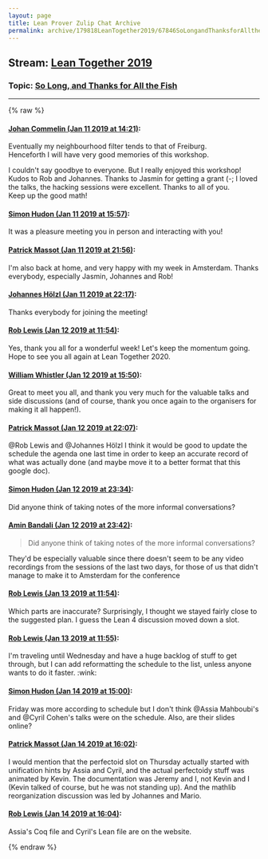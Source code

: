 ```yaml
---
layout: page
title: Lean Prover Zulip Chat Archive 
permalink: archive/179818LeanTogether2019/67846SoLongandThanksforAlltheFish.html
---
```


## Stream: [Lean Together 2019](index.html)
### Topic: [So Long, and Thanks for All the Fish](67846SoLongandThanksforAlltheFish.html)

---


{% raw %}
#### [ Johan Commelin (Jan 11 2019 at 14:21)](https://leanprover.zulipchat.com/#narrow/stream/179818-Lean%20Together%202019/topic/So%20Long%2C%20and%20Thanks%20for%20All%20the%20Fish/near/154916334):
<p>Eventually my neighbourhood filter tends to that of Freiburg.<br>
Henceforth I will have very good memories of this workshop.</p>
<p>I couldn't say goodbye to everyone. But I really enjoyed this workshop! Kudos to Rob and Johannes. Thanks to Jasmin for getting a grant (-; I loved the talks, the hacking sessions were excellent. Thanks to all of you.<br>
Keep up the good math!</p>

#### [ Simon Hudon (Jan 11 2019 at 15:57)](https://leanprover.zulipchat.com/#narrow/stream/179818-Lean%20Together%202019/topic/So%20Long%2C%20and%20Thanks%20for%20All%20the%20Fish/near/154922019):
<p>It was a pleasure meeting you in person and interacting with you!</p>

#### [ Patrick Massot (Jan 11 2019 at 21:56)](https://leanprover.zulipchat.com/#narrow/stream/179818-Lean%20Together%202019/topic/So%20Long%2C%20and%20Thanks%20for%20All%20the%20Fish/near/154946525):
<p>I'm also back at home, and very happy with my week in Amsterdam. Thanks everybody, especially Jasmin, Johannes and Rob!</p>

#### [ Johannes Hölzl (Jan 11 2019 at 22:17)](https://leanprover.zulipchat.com/#narrow/stream/179818-Lean%20Together%202019/topic/So%20Long%2C%20and%20Thanks%20for%20All%20the%20Fish/near/154947780):
<p>Thanks everybody for joining the meeting!</p>

#### [ Rob Lewis (Jan 12 2019 at 11:54)](https://leanprover.zulipchat.com/#narrow/stream/179818-Lean%20Together%202019/topic/So%20Long%2C%20and%20Thanks%20for%20All%20the%20Fish/near/154979280):
<p>Yes, thank you all for a wonderful week! Let's keep the momentum going. Hope to see you all again at Lean Together 2020.</p>

#### [ William Whistler (Jan 12 2019 at 15:50)](https://leanprover.zulipchat.com/#narrow/stream/179818-Lean%20Together%202019/topic/So%20Long%2C%20and%20Thanks%20for%20All%20the%20Fish/near/154986668):
<p>Great to meet you all, and thank you very much for the valuable talks and side discussions (and of course, thank you once again to the organisers for making it all happen!).</p>

#### [ Patrick Massot (Jan 12 2019 at 22:07)](https://leanprover.zulipchat.com/#narrow/stream/179818-Lean%20Together%202019/topic/So%20Long%2C%20and%20Thanks%20for%20All%20the%20Fish/near/154999762):
<p><span class="user-mention" data-user-id="110596">@Rob Lewis</span> and <span class="user-mention" data-user-id="110294">@Johannes Hölzl</span> I think it would be good to update the schedule the agenda one last time in order to keep an accurate record of what was actually done (and maybe move it to a better format that this google doc).</p>

#### [ Simon Hudon (Jan 12 2019 at 23:34)](https://leanprover.zulipchat.com/#narrow/stream/179818-Lean%20Together%202019/topic/So%20Long%2C%20and%20Thanks%20for%20All%20the%20Fish/near/155002535):
<p>Did anyone think of taking notes of the more informal conversations?</p>

#### [ Amin Bandali (Jan 12 2019 at 23:42)](https://leanprover.zulipchat.com/#narrow/stream/179818-Lean%20Together%202019/topic/So%20Long%2C%20and%20Thanks%20for%20All%20the%20Fish/near/155002800):
<blockquote>
<p>Did anyone think of taking notes of the more informal conversations?</p>
</blockquote>
<p>They'd be especially valuable since there doesn't seem to be any video recordings from the sessions of the last two days, for those of us that didn't manage to make it to Amsterdam for the conference</p>

#### [ Rob Lewis (Jan 13 2019 at 11:54)](https://leanprover.zulipchat.com/#narrow/stream/179818-Lean%20Together%202019/topic/So%20Long%2C%20and%20Thanks%20for%20All%20the%20Fish/near/155026014):
<p>Which parts are inaccurate? Surprisingly, I thought we stayed fairly close to the suggested plan. I guess the Lean 4 discussion moved down a slot.</p>

#### [ Rob Lewis (Jan 13 2019 at 11:55)](https://leanprover.zulipchat.com/#narrow/stream/179818-Lean%20Together%202019/topic/So%20Long%2C%20and%20Thanks%20for%20All%20the%20Fish/near/155026070):
<p>I'm traveling until Wednesday and have a huge backlog of stuff to get through, but I can add reformatting the schedule to the list, unless anyone wants to do it faster. <span class="emoji emoji-1f609" title="wink">:wink:</span></p>

#### [ Simon Hudon (Jan 14 2019 at 15:00)](https://leanprover.zulipchat.com/#narrow/stream/179818-Lean%20Together%202019/topic/So%20Long%2C%20and%20Thanks%20for%20All%20the%20Fish/near/155085564):
<p>Friday was more according to schedule but I don't think <span class="user-mention" data-user-id="110172">@Assia Mahboubi</span>'s and <span class="user-mention" data-user-id="110193">@Cyril Cohen</span>'s talks were on the schedule. Also, are their slides online?</p>

#### [ Patrick Massot (Jan 14 2019 at 16:02)](https://leanprover.zulipchat.com/#narrow/stream/179818-Lean%20Together%202019/topic/So%20Long%2C%20and%20Thanks%20for%20All%20the%20Fish/near/155089843):
<p>I would mention that the perfectoid slot on Thursday actually started with unification hints by Assia and Cyril, and the actual perfectoidy stuff was animated by Kevin. The documentation was Jeremy and I, not Kevin and I (Kevin talked of course, but he was not standing up). And the mathlib reorganization discussion was led by Johannes and Mario.</p>

#### [ Rob Lewis (Jan 14 2019 at 16:04)](https://leanprover.zulipchat.com/#narrow/stream/179818-Lean%20Together%202019/topic/So%20Long%2C%20and%20Thanks%20for%20All%20the%20Fish/near/155090030):
<p>Assia's Coq file and Cyril's Lean file are on the website.</p>


{% endraw %}
